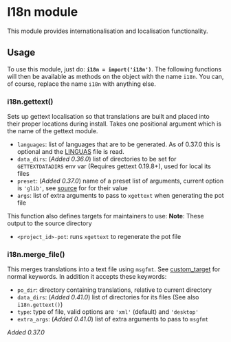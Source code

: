 # I18n module

This module provides internationalisation and localisation functionality.

## Usage

To use this module, just do: **`i18n = import('i18n')`**. The following functions will then be available as methods on the object with the name `i18n`. You can, of course, replace the name `i18n` with anything else.

### i18n.gettext()

Sets up gettext localisation so that translations are built and placed into their proper locations during install. Takes one positional argument which is the name of the gettext module.

* `languages`: list of languages that are to be generated. As of 0.37.0 this is optional and the [LINGUAS](https://www.gnu.org/software/gettext/manual/html_node/po_002fLINGUAS.html) file is read.
* `data_dirs`: (*Added 0.36.0*) list of directories to be set for `GETTEXTDATADIRS` env var (Requires gettext 0.19.8+), used for local its files
* `preset`: (*Added 0.37.0*) name of a preset list of arguments, current option is `'glib'`, see [source](https://github.com/mesonbuild/meson/blob/master/mesonbuild/modules/i18n.py) for for their value 
* `args`: list of extra arguments to pass to `xgettext` when generating the pot file

This function also defines targets for maintainers to use:
**Note**: These output to the source directory

* `<project_id>-pot`: runs `xgettext` to regenerate the pot file

### i18n.merge_file()

This merges translations into a text file using `msgfmt`. See [custom_target](https://github.com/mesonbuild/meson/wiki/Reference%20manual#custom_target) for normal keywords. In addition it accepts these keywords:

* `po_dir`: directory containing translations, relative to current directory
* `data_dirs`: (*Added 0.41.0*) list of directories for its files (See also `i18n.gettext()`)
* `type`: type of file, valid options are `'xml'` (default) and `'desktop'`
* `extra_args`: (*Added 0.41.0*) list of extra arguments to pass to `msgfmt`

*Added 0.37.0*
